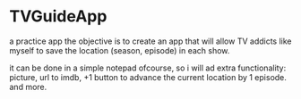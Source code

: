 # TVGuideApp
a practice app
the objective is to create an app that will allow TV addicts like myself to save the location (season, episode) in each show.

it can be done in a simple notepad ofcourse, so i will ad extra functionality: picture, url to imdb, +1 button to advance the current location by 1 episode.
and more.
